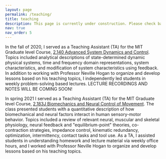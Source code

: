 ```yaml
---
layout: page
permalink: /teaching/
title: teaching
description: This page is currently under construction. Please check back soon!
nav: true
nav_order: 5
---
```


In the fall of 2020, I served as a Teaching Assistant (TA) for the MIT Graduate level Course, [2.140 Advanced System Dynamics and Control](http://student.mit.edu/catalog/m2a.html#2.140). Topics included analytical descriptions of state-determined dynamic physical systems, time and frequency domain representations, system characteristics, and modification of system characteristics using feedback.
In addition to working with Professor Neville Hogan to organize and develop lessons based on his teaching topics, I independently led students in weekly problem-solving based lectures. LECTURE RECORDINGS AND NOTES WILL BE COMING SOON!

In spring 2021 I served as a Teaching Assistant (TA) for the MIT Graduate level Course, [2.183J Biomechanics and Neural Control of Movement](http://student.mit.edu/catalog/m2a.html#2.183). The class presented students with a quantitative description of how biomechanical and neural factors interact in human sensory-motor behavior. Topics included a review of relevant neural, muscular and skeletal physiology, neural feedback and "equilibrium-point" theories, co-contraction strategies, impedance control, kinematic redundancy, optimization, intermittency, contact tasks and tool use. As a TA, I assisted students in understanding homework and lecture material via weekly office hours, and I worked with Professor Neville Hogan to organize and develop lessons based on his teaching topics.
